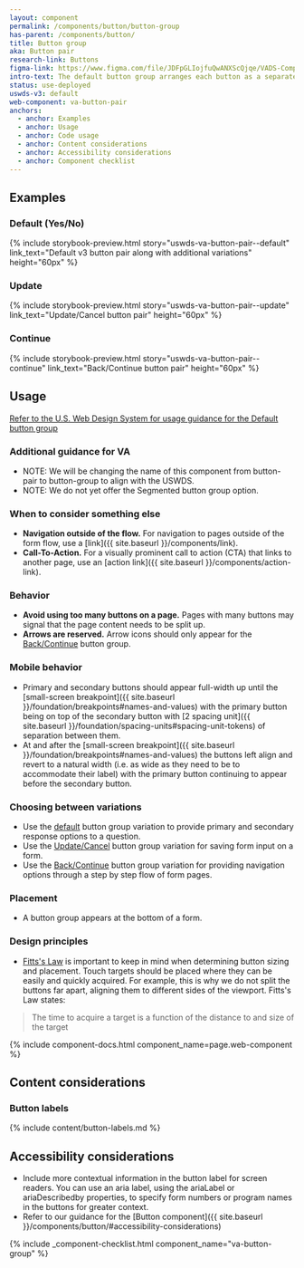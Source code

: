 ```yaml
---
layout: component
permalink: /components/button/button-group
has-parent: /components/button/
title: Button group
aka: Button pair
research-link: Buttons
figma-link: https://www.figma.com/file/JDFpGLIojfuQwANXScQjqe/VADS-Component-Examples?type=design&node-id=3109%3A381&mode=design&t=HPTk6DwbG1oCM61n-1
intro-text: The default button group arranges each button as a separate element with a gap between them. On mobile devices, the buttons are arranged vertically. 
status: use-deployed
uswds-v3: default
web-component: va-button-pair
anchors:
  - anchor: Examples
  - anchor: Usage
  - anchor: Code usage
  - anchor: Content considerations
  - anchor: Accessibility considerations
  - anchor: Component checklist
---
```


## Examples

### Default (Yes/No)

{% include storybook-preview.html story="uswds-va-button-pair--default" link_text="Default v3 button pair along with additional variations" height="60px" %}

### Update

{% include storybook-preview.html story="uswds-va-button-pair--update" link_text="Update/Cancel button pair" height="60px" %}

### Continue

{% include storybook-preview.html story="uswds-va-button-pair--continue" link_text="Back/Continue button pair" height="60px" %}

## Usage

<a class="vads-c-action-link--blue" href="https://designsystem.digital.gov/components/button-group/">Refer to the U.S. Web Design System for usage guidance for the Default button group</a>

### Additional guidance for VA

* NOTE: We will be changing the name of this component from button-pair to button-group to align with the USWDS.
* NOTE: We do not yet offer the Segmented button group option.

### When to consider something else

* **Navigation outside of the flow.** For navigation to pages outside of the form flow, use a [link]({{ site.baseurl }}/components/link).
* **Call-To-Action.** For a visually prominent call to action (CTA) that links to another page, use an [action link]({{ site.baseurl }}/components/action-link).

### Behavior

* **Avoid using too many buttons on a page.** Pages with many buttons may signal that the page content needs to be split up.
* **Arrows are reserved.** Arrow icons should only appear for the [Back/Continue](#backcontinue) button group.

### Mobile behavior

* Primary and secondary buttons should appear full-width up until the [small-screen breakpoint]({{ site.baseurl }}/foundation/breakpoints#names-and-values) with the primary button being on top of the secondary button with [2 spacing unit]({{ site.baseurl }}/foundation/spacing-units#spacing-unit-tokens) of separation between them.
* At and after the [small-screen breakpoint]({{ site.baseurl }}/foundation/breakpoints#names-and-values) the buttons left align and revert to a natural width (i.e. as wide as they need to be to accommodate their label) with the primary button continuing to appear before the secondary button.

### Choosing between variations

* Use the [default](#default-yesno) button group variation to provide primary and secondary response options to a question.
* Use the [Update/Cancel](#updatecancel) button group variation for saving form input on a form.
* Use the [Back/Continue](#backcontinue) button group variation for providing navigation options through a step by step flow of form pages.

### Placement

* A button group appears at the bottom of a form.

### Design principles

* [Fitts's Law](https://lawsofux.com/fittss-law/) is important to keep in mind when determining button sizing and placement. Touch targets should be placed where they can be easily and quickly acquired. For example, this is why we do not split the buttons far apart, aligning them to different sides of the viewport. Fitts's Law states:

> The time to acquire a target is a function of the distance to and size of the target

{% include component-docs.html component_name=page.web-component %}

## Content considerations

### Button labels

{% include content/button-labels.md %}

## Accessibility considerations

* Include more contextual information in the button label for screen readers. You can use an aria label, using the ariaLabel or ariaDescribedby properties, to specify form numbers or program names in the buttons for greater context. 
* Refer to our guidance for the [Button component]({{ site.baseurl }}/components/button/#accessibility-considerations)

{% include _component-checklist.html component_name="va-button-group" %}